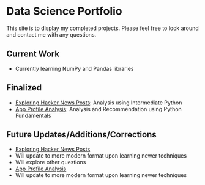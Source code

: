 # Data Science Portfolio
This site is to display my completed projects. Please feel free to look around and contact me with any questions.

## Current Work
* Currently learning NumPy and Pandas libraries

## Finalized
* [Exploring Hacker News Posts](https://github.com/RyRyMc/Data-Science-Portfolio/blob/master/hacker_news_analysis.ipynb): Analysis using Intermediate Python
* [App Profile Analysis](https://github.com/RyRyMc/Data_Science_Portfolio/blob/master/App_Profile_Analysis.ipynb): Analysis and Recommendation using Python Fundamentals


## Future Updates/Additions/Corrections
* [Exploring Hacker News Posts](https://github.com/RyRyMc/Data-Science-Portfolio/blob/master/hacker_news_analysis.ipynb)
 * Will update to more modern format upon learning newer techniques
 * Will explore other questions
* [App Profile Analysis](https://github.com/RyRyMc/Data_Science_Portfolio/blob/master/App_Profile_Analysis.ipynb)
 * Will update to more modern format upon learning newer techniques
